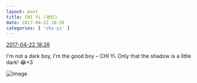 ```yaml
---
layout: post
title: CHI Yi (池忆)
date: 2017-04-22 18:26
categories: [ 'chi-yi' ]
---
```


<div class="weibo-info">
  <a href="http://weibo.com/6117581836/EFHS6jykM">2017-04-22 18:26</a>
</div>

I'm not a dark boy, I'm the good boy – CHI Yi. Only that the shadow is a little dark! :joy:×3

<!-- more -->

![Image](https://wx2.sinaimg.cn/mw690/006G0KuMgy1fevms41jl9j30qo0zk7ai.jpg)
